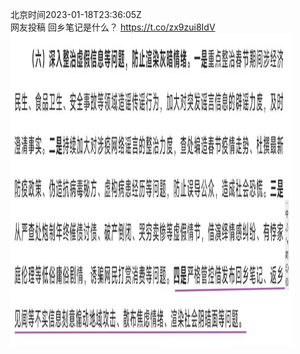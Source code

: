 北京时间2023-01-18T23:36:05Z<br>网友投稿
回乡笔记是什么？ https://t.co/zx9zui8IdV<br><img src='/temp/image/2023/y-Month-1/1615734781127409664_0.jpg' width='450' height='500'><br><br>